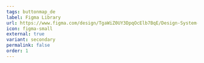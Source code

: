 ```yaml
---
tags: buttonmap_de
label: Figma Library
url: https://www.figma.com/design/TgaWiZ0UY3DpqOcElb7BqE/Design-System-Maps-2.0?node-id=26199-45506&t=ds4MRV05Vp616Of3-1
icon: figma-small
external: true
variant: secondary
permalink: false
order: 1
---
```

